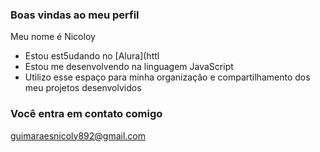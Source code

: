 ### Boas vindas ao meu perfil

Meu nome é Nicoloy

- Estou est5udando no [Alura](httl
- Estou me desenvolvendo na linguagem JavaScript
- Utilizo esse espaço para minha organização e compartilhamento dos meu projetos desenvolvidos

 ### Você entra em contato comigo

 guimaraesnicoly892@gmail.com
